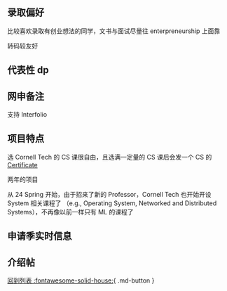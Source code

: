 ## 录取偏好

比较喜欢录取有创业想法的同学，文书与面试尽量往 enterpreneurship 上面靠

转码较友好

## 代表性 dp

## 网申备注

支持 Interfolio

## 项目特点
选 Cornell Tech 的 CS 课很自由，且选满一定量的 CS 课后会发一个 CS 的 [Certificate](https://cornell.qualtrics.com/jfe/form/SV_3aSQZFFOqZa0D2d)

两年的项目

从 24 Spring 开始，由于招来了新的 Professor，Cornell Tech 也开始开设 System 相关课程了 （e.g., Operating System, Networked and Distributed Systems），不再像以前一样只有 ML 的课程了
## 申请季实时信息

## 介绍帖

[回到列表 :fontawesome-solid-house:](grade.md){ .md-button }
